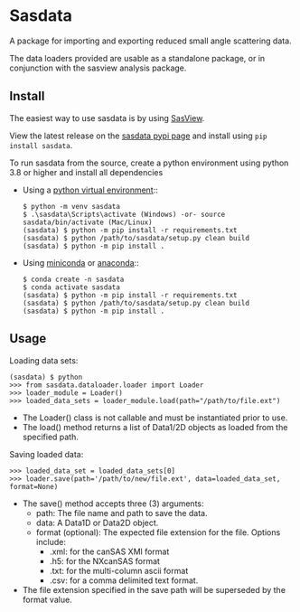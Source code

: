 # Sasdata

A package for importing and exporting reduced small angle scattering data.

The data loaders provided are usable as a standalone package, or in conjunction with the sasview analysis package.

## Install
The easiest way to use sasdata is by using [SasView](http://www.sasview.org).

View the latest release on the [sasdata pypi page](https://pypi.org/project/sasdata/) and install using `pip install sasdata`.

To run sasdata from the source, create a python environment using python 3.8 or higher and install all dependencies
 - Using a [python virtual environment](https://packaging.python.org/en/latest/guides/installing-using-pip-and-virtual-environments/)::

       $ python -m venv sasdata
       $ .\sasdata\Scripts\activate (Windows) -or- source sasdata/bin/activate (Mac/Linux)
       (sasdata) $ python -m pip install -r requirements.txt
       (sasdata) $ python /path/to/sasdata/setup.py clean build
       (sasdata) $ python -m pip install .
 
 - Using [miniconda](https://docs.conda.io/en/latest/miniconda.html)
or [anaconda](https://www.anaconda.com/)::
   
       $ conda create -n sasdata
       $ conda activate sasdata
       (sasdata) $ python -m pip install -r requirements.txt
       (sasdata) $ python /path/to/sasdata/setup.py clean build
       (sasdata) $ python -m pip install .

## Usage

Loading data sets:

    (sasdata) $ python
    >>> from sasdata.dataloader.loader import Loader
    >>> loader_module = Loader()
    >>> loaded_data_sets = loader_module.load(path="/path/to/file.ext")

 - The Loader() class is not callable and must be instantiated prior to use.
 - The load() method returns a list of Data1/2D objects as loaded from the specified path.

Saving loaded data:

    >>> loaded_data_set = loaded_data_sets[0]
    >>> loader.save(path='/path/to/new/file.ext', data=loaded_data_set, format=None)

 - The save() method accepts three (3) arguments:
   - path: The file name and path to save the data.
   - data: A Data1D or Data2D object.
   - format (optional): The expected file extension for the file. Options include:
     - .xml: for the canSAS XMl format
     - .h5: for the NXcanSAS format
     - .txt: for the multi-column ascii format
     - .csv: for a comma delimited text format.
 - The file extension specified in the save path will be superseded by the format value.